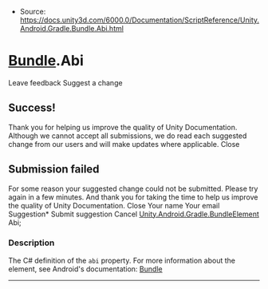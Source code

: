 * Source: https://docs.unity3d.com/6000.0/Documentation/ScriptReference/Unity.Android.Gradle.Bundle.Abi.html

#  [Bundle](https://docs.unity3d.com/6000.0/Documentation/ScriptReference/Unity.Android.Gradle.Bundle.html).Abi
Leave feedback
Suggest a change
## Success!
Thank you for helping us improve the quality of Unity Documentation. Although we cannot accept all submissions, we do read each suggested change from our users and will make updates where applicable.
Close
## Submission failed
For some reason your suggested change could not be submitted. Please <a>try again</a> in a few minutes. And thank you for taking the time to help us improve the quality of Unity Documentation.
Close
Your name Your email Suggestion* Submit suggestion
Cancel
[Unity.Android.Gradle.BundleElement](https://docs.unity3d.com/6000.0/Documentation/ScriptReference/Unity.Android.Gradle.BundleElement.html) Abi; 
### Description
The C# definition of the `abi` property.
For more information about the element, see Android's documentation: [Bundle](https://developer.android.com/guide/app-bundle/configure-base#disable_config_apks)
* * *
